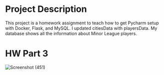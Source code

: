 # Project Description
This project is a homework assignment to teach how to get Pycharm setup with Docker, Flask, and MySQL. I updated citiesData with playersData. My database shows all the information about Minor League players.

# HW Part 3
![Screenshot (451)](https://user-images.githubusercontent.com/85362067/127244305-ef040b33-ae02-49fd-8694-f8e96c999869.png)


